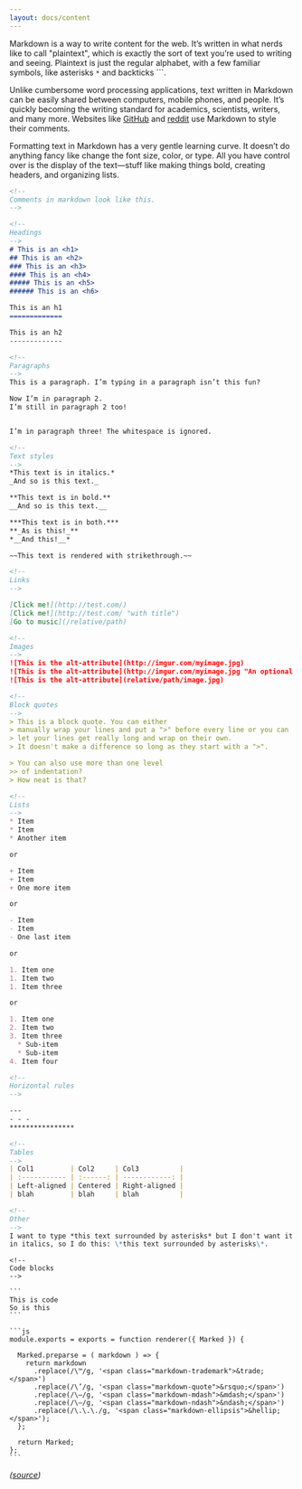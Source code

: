 ```yaml
---
layout: docs/content
---
```


Markdown is a way to write content for the web. It’s written in what nerds like to call "plaintext", which is exactly the sort of text you’re used to writing
and seeing. Plaintext is just the regular alphabet, with a few familiar symbols, like asterisks `*` and backticks ```.

Unlike cumbersome word processing applications, text written in Markdown can be easily shared between computers, mobile phones, and people. It’s quickly
becoming the writing standard for academics, scientists, writers, and many more. Websites like [GitHub](https://github.com/) and
[reddit](https://www.reddit.com/) use Markdown to style their comments.

Formatting text in Markdown has a very gentle learning curve. It doesn’t do anything fancy like change the font size, color, or type. All you have control over
is the display of the text—stuff like making things bold, creating headers, and organizing lists.

```markdown
<!--
Comments in markdown look like this.
-->

<!--
Headings
-->
# This is an <h1>
## This is an <h2>
### This is an <h3>
#### This is an <h4>
##### This is an <h5>
###### This is an <h6>

This is an h1
=============

This is an h2
-------------

<!--
Paragraphs
-->
This is a paragraph. I’m typing in a paragraph isn’t this fun?

Now I’m in paragraph 2.
I’m still in paragraph 2 too!


I’m in paragraph three! The whitespace is ignored.

<!--
Text styles
-->
*This text is in italics.*
_And so is this text._

**This text is in bold.**
__And so is this text.__

***This text is in both.***
**_As is this!_**
*__And this!__*

~~This text is rendered with strikethrough.~~

<!--
Links
-->

[Click me!](http://test.com/)
[Click me!](http://test.com/ "with title")
[Go to music](/relative/path)

<!--
Images
-->
![This is the alt-attribute](http://imgur.com/myimage.jpg)
![This is the alt-attribute](http://imgur.com/myimage.jpg "An optional title")
![This is the alt-attribute](relative/path/image.jpg)

<!--
Block quotes
-->
> This is a block quote. You can either
> manually wrap your lines and put a ">" before every line or you can
> let your lines get really long and wrap on their own.
> It doesn't make a difference so long as they start with a ">".

> You can also use more than one level
>> of indentation?
> How neat is that?

<!--
Lists
-->
* Item
* Item
* Another item

or

+ Item
+ Item
+ One more item

or

- Item
- Item
- One last item

or

1. Item one
1. Item two
1. Item three

or

1. Item one
2. Item two
3. Item three
  * Sub-item
  * Sub-item
4. Item four

<!--
Horizontal rules
-->

---
- - -
****************

<!--
Tables
-->
| Col1         | Col2     | Col3          |
| :----------- | :------: | ------------: |
| Left-aligned | Centered | Right-aligned |
| blah         | blah     | blah          |

<!--
Other
-->
I want to type *this text surrounded by asterisks* but I don't want it to be
in italics, so I do this: \*this text surrounded by asterisks\*.
```

<pre class="language-markdown"><code>&lt;!--
Code blocks
--&gt;

```
This is code
So is this
```

```js
module.exports = exports = function renderer({ Marked }) {

&nbsp; Marked.preparse = ( markdown ) =&gt; {
&nbsp;   return markdown
&nbsp;     .replace(/\™/g, &#39;&lt;span class=&quot;markdown-trademark&quot;&gt;&amp;trade;&lt;/span&gt;&#39;)
&nbsp;     .replace(/\’/g, &#39;&lt;span class=&quot;markdown-quote&quot;&gt;&amp;rsquo;&lt;/span&gt;&#39;)
&nbsp;     .replace(/\—/g, &#39;&lt;span class=&quot;markdown-mdash&quot;&gt;&amp;mdash;&lt;/span&gt;&#39;)
&nbsp;     .replace(/\–/g, &#39;&lt;span class=&quot;markdown-ndash&quot;&gt;&amp;ndash;&lt;/span&gt;&#39;)
&nbsp;     .replace(/\.\.\./g, &#39;&lt;span class=&quot;markdown-ellipsis&quot;&gt;&amp;hellip;&lt;/span&gt;&#39;);
&nbsp; };

&nbsp; return Marked;
};
```
</code></pre>

_([source](https://learnxinyminutes.com/docs/markdown/))_
